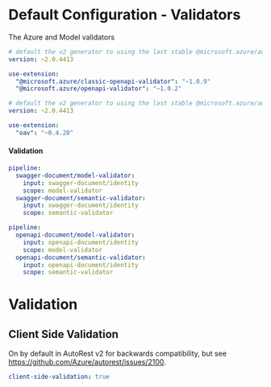 # Default Configuration - Validators

The Azure and Model validators


``` yaml $(azure-validator)
# default the v2 generator to using the last stable @microsoft.azure/autorest-core 
version: ~2.0.4413

use-extension:
  "@microsoft.azure/classic-openapi-validator": "~1.0.9"
  "@microsoft.azure/openapi-validator": "~1.0.2"
```

``` yaml $(model-validator)
# default the v2 generator to using the last stable @microsoft.azure/autorest-core 
version: ~2.0.4413

use-extension:
  "oav": "~0.4.20"
```


#### Validation

``` yaml
pipeline:
  swagger-document/model-validator:
    input: swagger-document/identity
    scope: model-validator
  swagger-document/semantic-validator:
    input: swagger-document/identity
    scope: semantic-validator
```

``` yaml $(notnow)
pipeline:
  openapi-document/model-validator:
    input: openapi-document/identity
    scope: model-validator
  openapi-document/semantic-validator:
    input: openapi-document/identity
    scope: semantic-validator
```

# Validation

## Client Side Validation

On by default in AutoRest v2 for backwards compatibility, but see https://github.com/Azure/autorest/issues/2100.

``` yaml $(pipeline-model) == 'v2'
client-side-validation: true
```
